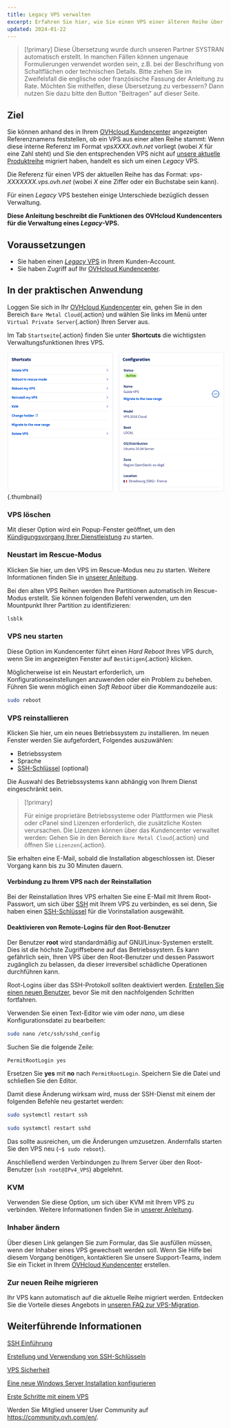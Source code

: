 ```yaml
---
title: Legacy VPS verwalten
excerpt: Erfahren Sie hier, wie Sie einen VPS einer älteren Reihe über Ihr OVHcloud Kundencenter verwalten
updated: 2024-01-22
---
```


> [!primary]
> Diese Übersetzung wurde durch unseren Partner SYSTRAN automatisch erstellt. In manchen Fällen können ungenaue Formulierungen verwendet worden sein, z.B. bei der Beschriftung von Schaltflächen oder technischen Details. Bitte ziehen Sie im Zweifelsfall die englische oder französische Fassung der Anleitung zu Rate. Möchten Sie mithelfen, diese Übersetzung zu verbessern? Dann nutzen Sie dazu bitte den Button "Beitragen" auf dieser Seite.
>

## Ziel

Sie können anhand des in Ihrem [OVHcloud Kundencenter](https://www.ovh.com/auth/?action=gotomanager&from=https://www.ovh.de/&ovhSubsidiary=de) angezeigten Referenznamens feststellen, ob ein VPS aus einer alten Reihe stammt: Wenn diese interne Referenz im Format *vpsXXXX.ovh.net* vorliegt (wobei *X* für eine Zahl steht) und Sie den entsprechenden VPS nicht auf [unsere aktuelle Produktreihe](https://www.ovhcloud.com/de/vps/) migriert haben, handelt es sich um einen *Legacy* VPS. 

Die Referenz für einen VPS der aktuellen Reihe has das Format: *vps-XXXXXXX.vps.ovh.net* (wobei *X* eine Ziffer oder ein Buchstabe sein kann).

Für einen *Legacy* VPS bestehen einige Unterschiede bezüglich dessen Verwaltung.

**Diese Anleitung beschreibt die Funktionen des OVHcloud Kundencenters für die Verwaltung eines *Legacy*-VPS.**

## Voraussetzungen

- Sie haben einen [*Legacy* VPS](https://www.ovhcloud.com/de/vps/) in Ihrem Kunden-Account.
- Sie haben Zugriff auf Ihr [OVHcloud Kundencenter](https://www.ovh.com/auth/?action=gotomanager&from=https://www.ovh.de/&ovhSubsidiary=de).

## In der praktischen Anwendung

Loggen Sie sich in Ihr [OVHcloud Kundencenter](https://www.ovh.com/auth/?action=gotomanager&from=https://www.ovh.de/&ovhSubsidiary=de
) ein, gehen Sie in den Bereich `Bare Metal Cloud`{.action} und wählen Sie links im Menü unter `Virtual Private Server`{.action} Ihren Server aus.

Im Tab `Startseite`{.action} finden Sie unter **Shortcuts** die wichtigsten Verwaltungsfunktionen Ihres VPS.

![ControlPanel](images/legacy_vps_1.png){.thumbnail}

### VPS löschen

Mit dieser Option wird ein Popup-Fenster geöffnet, um den [Kündigungsvorgang Ihrer Dienstleistung](/pages/account_and_service_management/managing_billing_payments_and_services/how_to_cancel_services) zu starten.

### Neustart im Rescue-Modus

Klicken Sie hier, um den VPS im Rescue-Modus neu zu starten. Weitere Informationen finden Sie in [unserer Anleitung](/pages/bare_metal_cloud/virtual_private_servers/rescue).

Bei den alten VPS Reihen werden Ihre Partitionen automatisch im Rescue-Modus erstellt. Sie können folgenden Befehl verwenden, um den Mountpunkt Ihrer Partition zu identifizieren:

```bash
lsblk
```

### VPS neu starten

Diese Option im Kundencenter führt einen *Hard Reboot* Ihres VPS durch, wenn Sie im angezeigten Fenster auf `Bestätigen`{.action} klicken.

Möglicherweise ist ein Neustart erforderlich, um Konfigurationseinstellungen anzuwenden oder ein Problem zu beheben. Führen Sie wenn möglich einen *Soft Reboot* über die Kommandozeile aus:

```bash
sudo reboot
```

### VPS reinstallieren

Klicken Sie hier, um ein neues Betriebssystem zu installieren. Im neuen Fenster werden Sie aufgefordert, Folgendes auszuwählen:

- Betriebssystem
- Sprache
- [SSH-Schlüssel](/pages/bare_metal_cloud/dedicated_servers/creating-ssh-keys-dedicated) (optional)

Die Auswahl des Betriebssystems kann abhängig von Ihrem Dienst eingeschränkt sein.

> [!primary]
>
> Für einige proprietäre Betriebssysteme oder Plattformen wie Plesk oder cPanel sind Lizenzen erforderlich, die zusätzliche Kosten verursachen. Die Lizenzen können über das Kundencenter verwaltet werden: Gehen Sie in den Bereich `Bare Metal Cloud`{.action} und öffnen Sie `Lizenzen`{.action}.

Sie erhalten eine E-Mail, sobald die Installation abgeschlossen ist. Dieser Vorgang kann bis zu 30 Minuten dauern.

#### Verbindung zu Ihrem VPS nach der Reinstallation

Bei der Reinstallation Ihres VPS erhalten Sie eine E-Mail mit Ihrem Root-Passwort, um sich über [SSH](/pages/bare_metal_cloud/dedicated_servers/ssh_introduction) mit Ihrem VPS zu verbinden, es sei denn, Sie haben einen [SSH-Schlüssel](/pages/bare_metal_cloud/dedicated_servers/creating-ssh-keys-dedicated) für die Vorinstallation ausgewählt.

#### Deaktivieren von Remote-Logins für den Root-Benutzer

Der Benutzer **root** wird standardmäßig auf GNU/Linux-Systemen erstellt. Dies ist die höchste Zugriffsebene auf das Betriebssystem. Es kann gefährlich sein, Ihren VPS über den Root-Benutzer und dessen Passwort zugänglich zu belassen, da dieser irreversibel schädliche Operationen durchführen kann.

Root-Logins über das SSH-Protokoll sollten deaktiviert werden. [Erstellen Sie einen neuen Benutzer](/pages/bare_metal_cloud/virtual_private_servers/secure_your_vps#createuser), bevor Sie mit den nachfolgenden Schritten fortfahren.

Verwenden Sie einen Text-Editor wie *vim* oder *nano*, um diese Konfigurationsdatei zu bearbeiten:

```bash
sudo nano /etc/ssh/sshd_config
```

Suchen Sie die folgende Zeile:

```console
PermitRootLogin yes 
```

Ersetzen Sie **yes** mit **no** nach `PermitRootLogin`. Speichern Sie die Datei und schließen Sie den Editor.

Damit diese Änderung wirksam wird, muss der SSH-Dienst mit einem der folgenden Befehle neu gestartet werden:

```bash
sudo systemctl restart ssh
```

```bash
sudo systemctl restart sshd
```

Das sollte ausreichen, um die Änderungen umzusetzen. Andernfalls starten Sie den VPS neu (`~$ sudo reboot`).

Anschließend werden Verbindungen zu Ihrem Server über den Root-Benutzer (`ssh root@IPv4_VPS`) abgelehnt.

### KVM

Verwenden Sie diese Option, um sich über KVM mit Ihrem VPS zu verbinden. Weitere Informationen finden Sie in [unserer Anleitung](/pages/bare_metal_cloud/virtual_private_servers/using_kvm_for_vps).

### Inhaber ändern

Über diesen Link gelangen Sie zum Formular, das Sie ausfüllen müssen, wenn der Inhaber eines VPS gewechselt werden soll. Wenn Sie Hilfe bei diesem Vorgang benötigen, kontaktieren Sie unsere Support-Teams, indem Sie ein Ticket in Ihrem [OVHcloud Kundencenter](https://www.ovh.com/auth/?action=gotomanager&from=https://www.ovh.de/&ovhSubsidiary=de) erstellen.

### Zur neuen Reihe migrieren

Ihr VPS kann automatisch auf die aktuelle Reihe migriert werden. Entdecken Sie die Vorteile dieses Angebots in [unseren FAQ zur VPS-Migration](https://www.ovhcloud.com/de/vps/vps-offer-migration/).

## Weiterführende Informationen

[SSH Einführung](/pages/bare_metal_cloud/dedicated_servers/ssh_introduction)

[Erstellung und Verwendung von SSH-Schlüsseln](/pages/bare_metal_cloud/dedicated_servers/creating-ssh-keys-dedicated)

[VPS Sicherheit](/pages/bare_metal_cloud/virtual_private_servers/secure_your_vps)

[Eine neue Windows Server Installation konfigurieren](/pages/bare_metal_cloud/virtual_private_servers/windows_first_config)

[Erste Schritte mit einem VPS](/pages/bare_metal_cloud/virtual_private_servers/starting_with_a_vps)

Werden Sie Mitglied unserer User Community auf <https://community.ovh.com/en/>.